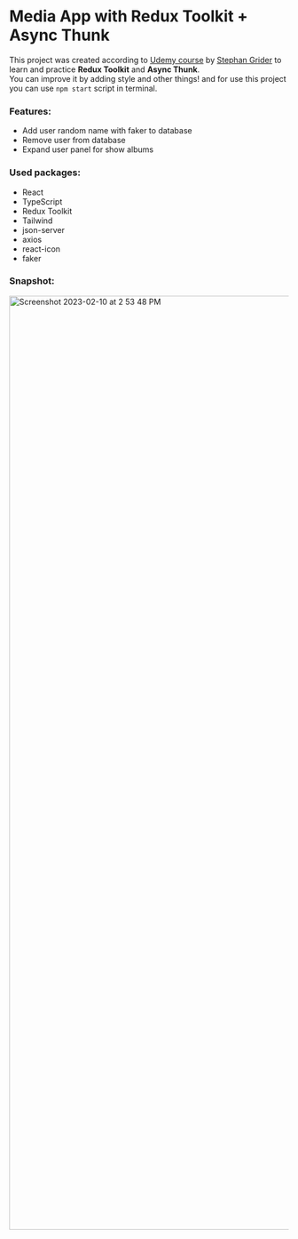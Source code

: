 # Media App with Redux Toolkit + Async Thunk

This project was created according to [Udemy course](https://www.udemy.com/course/react-redux/) by [Stephan Grider](https://github.com/StephenGrider) to learn and practice **Redux Toolkit** and **Async Thunk**.
<br/>
You can improve it by adding style and other things! and for use this project you can use `npm start` script in terminal.

### Features:

- Add user random name with faker to database
- Remove user from database
- Expand user panel for show albums

### Used packages:

- React
- TypeScript
- Redux Toolkit
- Tailwind
- json-server
- axios
- react-icon
- faker

### Snapshot:
<img width="1680" alt="Screenshot 2023-02-10 at 2 53 48 PM" src="https://user-images.githubusercontent.com/33165677/218082468-0131b96f-c326-4fbf-82b9-57d6f2473aab.png">
